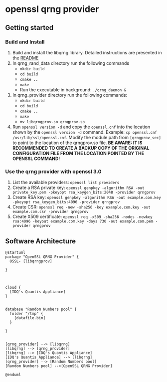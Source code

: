 # openssl qrng provider

## Getting started

### Build and Install

1. Build and install the libqrng library. Detailed instructions are presented in the [README](https://github.com/sebastianardelean/libqrng)
2. In qrng_rand_data directory run the following commands
   + `mkdir build`
   + `cd build`
   + `cmake ..`
   + `make`
   + Run the executable in background: `./qrng_daemon &`
4. In qrng_provider directory run the following commands:
   + `mkdir build`
   + `cd build`
   + `cmake ..`
   + `make`
   + `mv libqrngprov.so qrngprov.so`
5. Run `openssl version -d` and copy the `openssl.cnf` into the location shown by the `openssl version -d` command. Example: `cp openssl.cnf /usr/lib/ssl/openssl.cnf`. Modify the module path from `[qrngprov_sec]` to point to the location of the qrngprov.so file. **BE AWARE: IT IS RECOMMENDED TO CREATE A BACKUP COPY OF THE ORIGINAL CONFIGURATION FILE FROM THE LOCATION POINTED BY THE OPENSSL COMMAND!**

### Use the qrng provider with openssl 3.0

1. List the available providers: `openssl list providers`
2. Create a RSA private key: `openssl genpkey -algorithm RSA -out private_key.pem -pkeyopt rsa_keygen_bits:2048 -provider qrngprov`
3. Create RSA key: `openssl genpkey -algorithm RSA -out example.com.key -pkeyopt rsa_keygen_bits:4096 -provider qrngprov`
4. Create CSR: `openssl req -new -sha256 -key example.com.key -out example.com.csr -provider qrngprov`
5. Create X509 certificate: `openssl req -x509 -sha256 -nodes -newkey rsa:4096 -keyout example.com.key -days 730 -out example.com.pem -provider qrngprov`

## Software Architecture

```
@startuml
package "OpenSSL QRNG Provider" {
  OSSL- [libqrngprov]

}



cloud {
  [IDQ's Quantis Appliance]
}


database "Random Numbers pool" {
  folder "/tmp" {
    [datafile.bin]
  }
  
}


[qrng_provider] --> [libqrng]
[libqrng] --> [qrng_provider]
[libqrng] --> [IDQ's Quantis Appliance]
[IDQ's Quantis Appliance] --> [libqrng]
[qrng_provider] --> [Random Numbers pool]
[Random Numbers pool] -->[OpenSSL QRNG Provider]

@enduml

```
